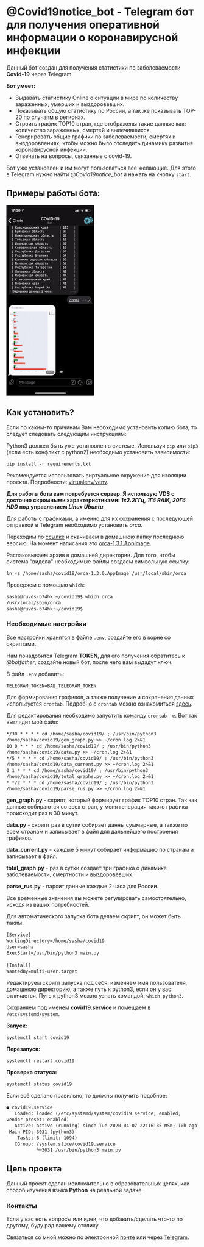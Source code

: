 # @Covid19notice_bot - Telegram бот для получения оперативной информации о коронавирусной инфекции

Данный бот создан для получения статистики по заболеваемости **Covid-19** через Telegram.

**Бот умеет:**

- Выдавать статистику Online о ситуации в мире по количеству зараженных, умерших и выздоровевших.
- Показывать общую статистику по России, а так же показывать TOP-20 по случаям в регионах.
- Строить график TOP10 стран, где отображены такие данные как: количество зараженных, смертей и вылечившихся.
- Генерировать общие графики по заболеваемости, смертях и выздоровлениях, чтобы можно было отследить динамику развития коронавирусной инфекции.
- Отвечать на вопросы, связанные с covid-19.

Бот уже установлен и им могут пользоваться все желающие. Для этого в Telegram нужно найти *@Covid19notice_bot* и нажать на кнопку ``start``.

## Примеры работы бота:
![](img/preview.gif)



## Как установить?

Если по каким-то причинам Вам необходимо установить копию бота, то следует следовать следующим инструкциям:

Python3 должен быть уже установлен в системе.
Используя `pip` или `pip3` (если есть конфликт с python2) необходимо установить зависимости:

```
pip install -r requirements.txt
```

Рекомендуется использовать виртуальное окружение для изоляции проекта.
Подробности: [virtualenv/venv](https://docs.python.org/3/library/venv.html).

**Для работы бота вам потребуется сервер. Я использую VDS с досточно скромными характеристиками: *1x2.2ГГц, 1Гб RAM, 20Гб HDD* под управлением *Linux Ubuntu.***

Для работы с графиками, а именно для их сохранения с последующей отправкой в Telegram необходимо установить *orca*. 

Переходим по [ссылке](https://github.com/plotly/orca/releases) и скачиваем в домашнюю папку последнюю версию. На момент написания это [orca-1.3.1.AppImage](https://github.com/plotly/orca/releases/download/v1.3.1/orca-1.3.1.AppImage).

Распаковываем архив в домашней директории. Для того, чтобы система "видела" необходимые файлы создаем символьную ссылку:

```shell
ln -s /home/sasha/covid19/orca-1.3.0.AppImage /usr/local/sbin/orca
```

Проверяем с помощью ```which```:

```shell
sasha@ruvds-b74hk:~/covid19$ which orca
/usr/local/sbin/orca
sasha@ruvds-b74hk:~/covid19$ 
```

### Необходимые настройки

Все настройки хранятся в файле `.env`, создайте его в корне со скриптами.

Нам понадобится Telegram **TOKEN**, для его получения обратитесь к *@botfather*, создайте новый бот, после чего вам выдадут ключ.

В файл `.env` добавить:

```
TELEGRAM_TOKEN=ВАШ_TELEGRAM_TOKEN
```

Для формирования графиков, а также получение и сохранения данных используется ```crontab```. Подробно с ```crontab``` можно ознакомиться [здесь](https://help.ubuntu.ru/wiki/cron).

Для редактирования необходимо запустить команду ```crontab -e```. Вот так выглядит мой файл:

```shell
*/30 * * * * cd /home/sasha/covid19/ ; /usr/bin/python3 /home/sasha/covid19/gen_graph.py >> ~/cron.log 2>&1
10 0 * * * cd /home/sasha/covid19/ ; /usr/bin/python3 /home/sasha/covid19/data.py >> ~/cron.log 2>&1
*/5 * * * * cd /home/sasha/covid19/ ; /usr/bin/python3 /home/sasha/covid19/data_current.py >> ~/cron.log 2>&1
0 1 * * * cd /home/sasha/covid19/ ; /usr/bin/python3 /home/sasha/covid19/total_graphs.py >> ~/cron.log 2>&1
* */2 * * * cd /home/sasha/covid19/ ; /usr/bin/python3 /home/sasha/covid19/parse_rus.py >> ~/cron.log 2>&1
```

**gen_graph.py** - скрипт, который формирует график TOP10 стран. Так как данные собираются со всех стран, у меня генерация такого графика происходит раз в 30 минут.

**data.py** - скрипт раз в сутки собирает данны суммарные, а также по всем странам и записывает в файл для дальнейшего построения графиков.

**data_current.py** - каждые 5 минут собирает информацию по странам и записывает в файл.

**total_graph.py** - раз в сутки создает три графика о динамике заболеваемости, смертности и выздоровевших.

**parse_rus.py** - парсит данные каждые 2 часа для России.

Все временные значения вы можете регулировать самостоятельно, исходя из ваших потребностей.



Для автоматического запуска бота делаем скрипт, он может быть таким:

```shell
[Service]
WorkingDirectory=/home/sasha/covid19
User=sasha
ExecStart=/usr/bin/python3 main.py

[Install]
WantedBy=multi-user.target

```

Редактируем скрипт запуска под себя: изменяем имя пользователя, домашнюю директорию, а также путь к python3, если он у вас отличается. Путь к python3 можно узнать командой: ```which python3```.

Сохраняем под именем **covid19.service** и помещаем в ```/etc/systemd/system```.

**Запуск:**

```shell
systemctl start covid19
```

**Перезапуск:**

```shell
systemctl restart covid19
```

**Проверка статуса:**

```she
systemctl status covid19
```

Если всё сделано правильно, то должны получить подобное:

```shell
● covid19.service
   Loaded: loaded (/etc/systemd/system/covid19.service; enabled; vendor preset: enabled)
   Active: active (running) since Tue 2020-04-07 22:16:35 MSK; 10h ago
 Main PID: 3031 (python3)
    Tasks: 8 (limit: 1094)
   CGroup: /system.slice/covid19.service
           └─3031 /usr/bin/python3 main.py
```



## Цель проекта

Данный проект сделан исключительно в образовательных целях, как способ изучения языка **Python** на реальной задаче.

### Контакты

Если у вас есть вопросы или идеи, что добавить/сделать что-то по другому, буду рад вашему отклику.

Связаться со мной можно по электронной [почте](mailto:admin@armavir.ru) или через [Telegram](https://tele.click/irootpro).

